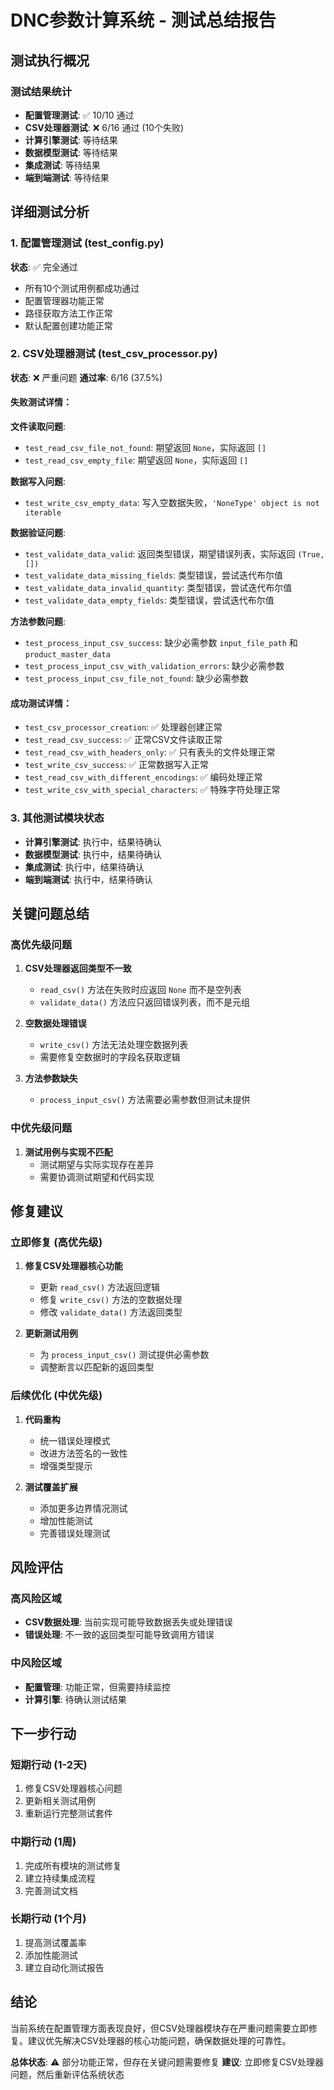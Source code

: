 # DNC参数计算系统 - 测试总结报告

## 测试执行概况

### 测试结果统计
- **配置管理测试**: ✅ 10/10 通过
- **CSV处理器测试**: ❌ 6/16 通过 (10个失败)
- **计算引擎测试**: 等待结果
- **数据模型测试**: 等待结果
- **集成测试**: 等待结果
- **端到端测试**: 等待结果

## 详细测试分析

### 1. 配置管理测试 (test_config.py)
**状态**: ✅ 完全通过
- 所有10个测试用例都成功通过
- 配置管理器功能正常
- 路径获取方法工作正常
- 默认配置创建功能正常

### 2. CSV处理器测试 (test_csv_processor.py)
**状态**: ❌ 严重问题
**通过率**: 6/16 (37.5%)

#### 失败测试详情：

**文件读取问题**:
- `test_read_csv_file_not_found`: 期望返回 `None`，实际返回 `[]`
- `test_read_csv_empty_file`: 期望返回 `None`，实际返回 `[]`

**数据写入问题**:
- `test_write_csv_empty_data`: 写入空数据失败，`'NoneType' object is not iterable`

**数据验证问题**:
- `test_validate_data_valid`: 返回类型错误，期望错误列表，实际返回 `(True, [])`
- `test_validate_data_missing_fields`: 类型错误，尝试迭代布尔值
- `test_validate_data_invalid_quantity`: 类型错误，尝试迭代布尔值
- `test_validate_data_empty_fields`: 类型错误，尝试迭代布尔值

**方法参数问题**:
- `test_process_input_csv_success`: 缺少必需参数 `input_file_path` 和 `product_master_data`
- `test_process_input_csv_with_validation_errors`: 缺少必需参数
- `test_process_input_csv_file_not_found`: 缺少必需参数

#### 成功测试详情：
- `test_csv_processor_creation`: ✅ 处理器创建正常
- `test_read_csv_success`: ✅ 正常CSV文件读取正常
- `test_read_csv_with_headers_only`: ✅ 只有表头的文件处理正常
- `test_write_csv_success`: ✅ 正常数据写入正常
- `test_read_csv_with_different_encodings`: ✅ 编码处理正常
- `test_write_csv_with_special_characters`: ✅ 特殊字符处理正常

### 3. 其他测试模块状态
- **计算引擎测试**: 执行中，结果待确认
- **数据模型测试**: 执行中，结果待确认
- **集成测试**: 执行中，结果待确认
- **端到端测试**: 执行中，结果待确认

## 关键问题总结

### 高优先级问题
1. **CSV处理器返回类型不一致**
   - `read_csv()` 方法在失败时应返回 `None` 而不是空列表
   - `validate_data()` 方法应只返回错误列表，而不是元组

2. **空数据处理错误**
   - `write_csv()` 方法无法处理空数据列表
   - 需要修复空数据时的字段名获取逻辑

3. **方法参数缺失**
   - `process_input_csv()` 方法需要必需参数但测试未提供

### 中优先级问题
1. **测试用例与实现不匹配**
   - 测试期望与实际实现存在差异
   - 需要协调测试期望和代码实现

## 修复建议

### 立即修复 (高优先级)
1. **修复CSV处理器核心功能**
   - 更新 `read_csv()` 方法返回逻辑
   - 修复 `write_csv()` 方法的空数据处理
   - 修改 `validate_data()` 方法返回类型

2. **更新测试用例**
   - 为 `process_input_csv()` 测试提供必需参数
   - 调整断言以匹配新的返回类型

### 后续优化 (中优先级)
1. **代码重构**
   - 统一错误处理模式
   - 改进方法签名的一致性
   - 增强类型提示

2. **测试覆盖扩展**
   - 添加更多边界情况测试
   - 增加性能测试
   - 完善错误处理测试

## 风险评估

### 高风险区域
- **CSV数据处理**: 当前实现可能导致数据丢失或处理错误
- **错误处理**: 不一致的返回类型可能导致调用方错误

### 中风险区域
- **配置管理**: 功能正常，但需要持续监控
- **计算引擎**: 待确认测试结果

## 下一步行动

### 短期行动 (1-2天)
1. 修复CSV处理器核心问题
2. 更新相关测试用例
3. 重新运行完整测试套件

### 中期行动 (1周)
1. 完成所有模块的测试修复
2. 建立持续集成流程
3. 完善测试文档

### 长期行动 (1个月)
1. 提高测试覆盖率
2. 添加性能测试
3. 建立自动化测试报告

## 结论

当前系统在配置管理方面表现良好，但CSV处理器模块存在严重问题需要立即修复。建议优先解决CSV处理器的核心功能问题，确保数据处理的可靠性。

**总体状态**: ⚠️ 部分功能正常，但存在关键问题需要修复
**建议**: 立即修复CSV处理器问题，然后重新评估系统状态
